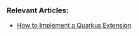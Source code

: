 ### Relevant Articles:

- [How to Implement a Quarkus Extension](https://www.surya.com/quarkus-extension-java)
